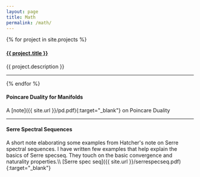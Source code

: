 ```yaml
---
layout: page
title: Math 
permalink: /math/
---
```


{% for project in site.projects %}
  <h4>
    <a href="{{ project.url }}">
      {{ project.title }}
    </a>
  </h4> 
  <p>{{ project.description }}</p>
  <hr>
{% endfor %}

<h4>
Poincare Duality for Manifolds
</h4>
A [note]({{ site.url }}/pd.pdf){:target="_blank"} on Poincare Duality

<hr>

<h4>
Serre Spectral Sequences
</h4>
A short note elaborating some examples from Hatcher's note on Serre spectral sequences. I have written few examples that help explain the basics of Serre specseq. They touch on the basic convergence and naturality properties.\\
[Serre spec seq]({{ site.url }}/serrespecseq.pdf){:target="_blank"}
<!-- there was <h4>....</h4> and project url was inside it indented and <p>...</p> contained project description-->